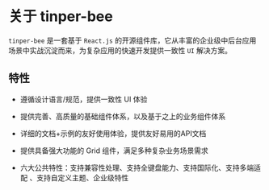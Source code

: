 <div class="summarize" >

# 关于 tinper-bee 

`tinper-bee` 是一套基于 `React.js` 的开源组件库，它从丰富的企业级中后台应用场景中实战沉淀而来，为复杂应用的快速开发提供一致性 `UI` 解决方案。

## 特性 

-  遵循设计语言/规范，提供一致性 UI 体验

-  提供完善、高质量的基础组件体系，以及基于之上的业务组件体系

- 详细的文档+示例的友好使用体验，提供友好易用的API文档

- 提供具备强大功能的 Grid 组件，满足多种复杂业务场景需求

- 六大公共特性：支持兼容性处理、支持全键盘能力、支持国际化、支持多端适配 、支持自定义主题、企业级特性


</div>